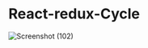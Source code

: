 # React-redux-Cycle
![Screenshot (102)](https://user-images.githubusercontent.com/64424930/139523815-94dbf2e4-ba1c-45c0-90f2-a0d6ea3cbaa5.png)
